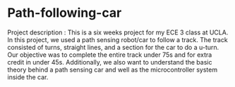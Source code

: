 # Path-following-car
Project description : 
This is a six weeks project for my ECE 3 class at UCLA. 
In this project, we used a path sensing robot/car to follow a track. The track consisted of turns, straight lines, and a section for the car to do a u-turn. Our objective was to complete the entire track under 75s and for extra credit in under 45s. Additionally, we also want to understand the basic theory behind a path sensing car and well as the microcontroller system inside the car. 
